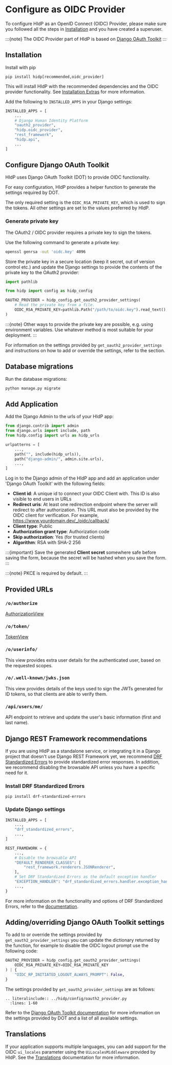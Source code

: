# Configure as OIDC Provider

To configure HIdP as an OpenID Connect (OIDC) Provider, please make sure you followed all the steps in
[Installation](project:./installation.md) and you have created a superuser.

:::{note}
The OIDC Provider part of HIdP is based on [Django OAuth Toolkit](https://django-oauth-toolkit.readthedocs.io/en/latest/)
:::

## Installation

Install with pip

```
pip install hidp[recommended,oidc_provider]
```

This will install HIdP with the recommended dependencies and the OIDC provider functionality. See 
[Installation Extras](project:installation-extras.md) for more information.

Add the following to `INSTALLED_APPS` in your Django settings:

```python
INSTALLED_APPS = [
    ...
    # Django Human Identity Platform
    "oauth2_provider",
    "hidp.oidc_provider",
    "rest_framework",
    "hidp.api",
    ...
]
```

## Configure Django OAuth Toolkit

HIdP uses Django OAuth Toolkit (DOT) to provide OIDC functionality.

For easy configuration, HIdP provides a helper function to generate the settings required by DOT.

The only required setting is the `OIDC_RSA_PRIVATE_KEY`, which is used to sign the tokens.
All other settings are set to the values preferred by HIdP.

### Generate private key

The OAuth2 / OIDC provider requires a private key to sign the tokens.

Use the following command to generate a private key:

```bash
openssl genrsa -out 'oidc.key' 4096
```

Store the private key in a secure location (keep it secret, out of version control etc.) and update the Django settings
to provide the contents of the private key to the OAuth2 provider:

```python
import pathlib

from hidp import config as hidp_config

OAUTH2_PROVIDER = hidp_config.get_oauth2_provider_settings(
    # Read the private key from a file.
    OIDC_RSA_PRIVATE_KEY=pathlib.Path("/path/to/oidc.key").read_text(),
)
```

:::{note}
Other ways to provide the private key are possible, e.g. using environment variables.
Use whatever method is most suitable for your deployment.
:::

For information on the settings provided by `get_oauth2_provider_settings` and instructions on how to add or override
the settings, refer to the [](#addingoverriding-django-oauth-toolkit-settings) section.

## Database migrations

Run the database migrations:

```bash
python manage.py migrate
```

## Add Application

Add the Django Admin to the urls of your HIdP app:

```python
from django.contrib import admin
from django.urls import include, path
from hidp.config import urls as hidp_urls

urlpatterns = [
    ...,
    path("", include(hidp_urls)),
    path("django-admin/", admin.site.urls),
    ...,
]
```

Log in to the Django admin of the HIdP app and add an application under
'Django OAuth Toolkit' with the following fields:

- **Client id**: A unique id to connect your OIDC Client with. This ID is also visible
to end users in URLs
- **Redirect uris**: At least one redirection endpoint where the server will redirect
to after authorization. This URL must also be provided by the OIDC client
for verification. For example, https://www.yourdomain.dev/_/oidc/callback/
- **Client type**: Public
- **Authorization grant type**: Authorization code
- **Skip authorization**: Yes (for trusted clients)
- **Algorithm**: RSA with SHA-2 256

:::{important}
Save the generated **Client secret** somewhere safe before saving the form, because the
secret will be hashed when you save the form.
:::

:::{note}
PKCE is required by default.
:::

## Provided URLs

### `/o/authorize`
[AuthorizationView](https://django-oauth-toolkit.readthedocs.io/en/latest/views/details.html#oauth2_provider.views.base.AuthorizationView)

### `/o/token/`
[TokenView](https://django-oauth-toolkit.readthedocs.io/en/latest/views/details.html#oauth2_provider.views.base.TokenView)

### `/o/userinfo/`

This view provides extra user details for the authenticated user, based on the requested scopes.

### `/o/.well-known/jwks.json`

This view provides details of the keys used to sign the JWTs generated for ID tokens,
so that clients are able to verify them.

### `/api/users/me/`

API endpoint to retrieve and update the user's basic information (first and last name).

## Django REST Framework recommendations

If you are using HIdP as a standalone service, or integrating it in a Django project that doesn't use
Django REST Framework yet, we recommend [DRF Standardized Errors](https://pypi.org/project/drf-standardized-errors/)
to provide standardized error responses. In addition, we recommend disabling the browsable API unless you have a
specific need for it.

### Install DRF Standardized Errors

```shell
pip install drf-standardized-errors
```

### Update Django settings

```python
INSTALLED_APPS = [
    ...,
    "drf_standardized_errors",
    ...,
]

REST_FRAMEWORK = {
    ...,
    # Disable the browsable API
    "DEFAULT_RENDERER_CLASSES": [
        "rest_framework.renderers.JSONRenderer",
    ],
    # Set DRF Standardized Errors as the default exception handler
    "EXCEPTION_HANDLER": "drf_standardized_errors.handler.exception_handler",
    ...,
}
```

For more information on the functionality and options of DRF Standardized Errors, refer to the [documentation](https://drf-standardized-errors.readthedocs.io/en/latest/).

## Adding/overriding Django OAuth Toolkit settings

To add to or override the settings provided by `get_oauth2_provider_settings` you can update the dictionary
returned by the function, for example to disable the OIDC logout prompt use the following code:

```python
OAUTH2_PROVIDER = hidp_config.get_oauth2_provider_settings(
    OIDC_RSA_PRIVATE_KEY=OIDC_RSA_PRIVATE_KEY
) | {
    "OIDC_RP_INITIATED_LOGOUT_ALWAYS_PROMPT": False,
}
```

The settings provided by `get_oauth2_provider_settings` are as follows:

```{eval-rst}
.. literalinclude:: ../hidp/config/oauth2_provider.py
  :lines: 1-60
```

Refer to the [Django OAuth Toolkit documentation](https://django-oauth-toolkit.readthedocs.io/en/latest/settings.html)
for more information on the settings provided by DOT and a list of all available settings.

## Translations

If your application supports multiple languages, you can add support for the OIDC `ui_locales` parameter
using the `UiLocalesMiddleware` provided by HIdP. See the [Translations](project:./translations.md) documentation
for more information.

